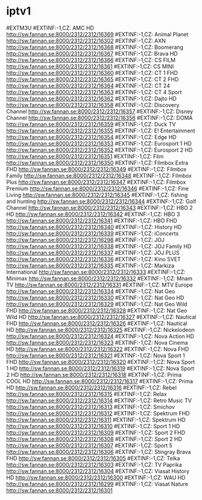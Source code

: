 # iptv1
#EXTM3U
#EXTINF:-1,CZ: AMC HD
http://sw.fannan.se:8000/2312/2312/16369
#EXTINF:-1,CZ: Animal Planet
http://sw.fannan.se:8000/2312/2312/16302
#EXTINF:-1,CZ: AXN
http://sw.fannan.se:8000/2312/2312/16368
#EXTINF:-1,CZ: Boomerang
http://sw.fannan.se:8000/2312/2312/16367
#EXTINF:-1,CZ: Brava HD
http://sw.fannan.se:8000/2312/2312/16366
#EXTINF:-1,CZ: CS FILM
http://sw.fannan.se:8000/2312/2312/16361
#EXTINF:-1,CZ: CS MINI
http://sw.fannan.se:8000/2312/2312/16360
#EXTINF:-1,CZ: CT 1 FHD
http://sw.fannan.se:8000/2312/2312/16365
#EXTINF:-1,CZ: CT 2 FHD
http://sw.fannan.se:8000/2312/2312/16364
#EXTINF:-1,CZ: CT 24
http://sw.fannan.se:8000/2312/2312/16363
#EXTINF:-1,CZ: CT 4 Sport
http://sw.fannan.se:8000/2312/2312/16362
#EXTINF:-1,CZ: Dajto HD
http://sw.fannan.se:8000/2312/2312/16358
#EXTINF:-1,CZ: Discovery Channel
http://sw.fannan.se:8000/2312/2312/16357
#EXTINF:-1,CZ: Disney Channel
http://sw.fannan.se:8000/2312/2312/16356
#EXTINF:-1,CZ: DOMA
http://sw.fannan.se:8000/2312/2312/16359
#EXTINF:-1,CZ: Duck TV
http://sw.fannan.se:8000/2312/2312/16355
#EXTINF:-1,CZ: E! Entertainment
http://sw.fannan.se:8000/2312/2312/16354
#EXTINF:-1,CZ: Edge HD
http://sw.fannan.se:8000/2312/2312/16353
#EXTINF:-1,CZ: Eurosport 1 HD
http://sw.fannan.se:8000/2312/2312/16352
#EXTINF:-1,CZ: Eurosport 2 HD
http://sw.fannan.se:8000/2312/2312/16351
#EXTINF:-1,CZ: Film
http://sw.fannan.se:8000/2312/2312/16350
#EXTINF:-1,CZ: Filmbox Extra FHD
http://sw.fannan.se:8000/2312/2312/16349
#EXTINF:-1,CZ: Filmbox Family
http://sw.fannan.se:8000/2312/2312/16348
#EXTINF:-1,CZ: Filmbox Plus
http://sw.fannan.se:8000/2312/2312/16347
#EXTINF:-1,CZ: Filmbox Premium
http://sw.fannan.se:8000/2312/2312/16346
#EXTINF:-1,CZ: Fine Living
http://sw.fannan.se:8000/2312/2312/16345
#EXTINF:-1,CZ: fishing and hunting
http://sw.fannan.se:8000/2312/2312/16344
#EXTINF:-1,CZ: Golf Channel
http://sw.fannan.se:8000/2312/2312/16343
#EXTINF:-1,CZ: HBO 2 HD
http://sw.fannan.se:8000/2312/2312/16342
#EXTINF:-1,CZ: HBO 3
http://sw.fannan.se:8000/2312/2312/16341
#EXTINF:-1,CZ: HBO FHD
http://sw.fannan.se:8000/2312/2312/16340
#EXTINF:-1,CZ: History HD
http://sw.fannan.se:8000/2312/2312/16339
#EXTINF:-1,CZ: iConcerts
http://sw.fannan.se:8000/2312/2312/16298
#EXTINF:-1,CZ: JOJ
http://sw.fannan.se:8000/2312/2312/16338
#EXTINF:-1,CZ: JOJ Family HD
http://sw.fannan.se:8000/2312/2312/16337
#EXTINF:-1,CZ: JOJ PLUS
http://sw.fannan.se:8000/2312/2312/16336
#EXTINF:-1,CZ: Kino SVET
http://sw.fannan.se:8000/2312/2312/16335
#EXTINF:-1,CZ: Markiza International
http://sw.fannan.se:8000/2312/2312/16333
#EXTINF:-1,CZ: Minimax
http://sw.fannan.se:8000/2312/2312/16332
#EXTINF:-1,CZ: Mnam TV
http://sw.fannan.se:8000/2312/2312/16331
#EXTINF:-1,CZ: MTV Europe
http://sw.fannan.se:8000/2312/2312/16334
#EXTINF:-1,CZ: Nat Geo
http://sw.fannan.se:8000/2312/2312/16330
#EXTINF:-1,CZ: Nat Geo HD
http://sw.fannan.se:8000/2312/2312/16329
#EXTINF:-1,CZ: Nat Geo Wild FHD
http://sw.fannan.se:8000/2312/2312/16328
#EXTINF:-1,CZ: Nat Geo Wild HD
http://sw.fannan.se:8000/2312/2312/16327
#EXTINF:-1,CZ: Nautical FHD
http://sw.fannan.se:8000/2312/2312/16326
#EXTINF:-1,CZ: Nautical HD
http://sw.fannan.se:8000/2312/2312/16325
#EXTINF:-1,CZ: Nickelodeon
http://sw.fannan.se:8000/2312/2312/16324
#EXTINF:-1,CZ: Nova Action HD
http://sw.fannan.se:8000/2312/2312/16323
#EXTINF:-1,CZ: Nova Cinema HD
http://sw.fannan.se:8000/2312/2312/16322
#EXTINF:-1,CZ: Nova FHD
http://sw.fannan.se:8000/2312/2312/16321
#EXTINF:-1,CZ: Nova Sport 1 FHD
http://sw.fannan.se:8000/2312/2312/16320
#EXTINF:-1,CZ: Nova Sport 1 HD
http://sw.fannan.se:8000/2312/2312/16319
#EXTINF:-1,CZ: Nova Sport 2 HD
http://sw.fannan.se:8000/2312/2312/16318
#EXTINF:-1,CZ: Prima COOL HD
http://sw.fannan.se:8000/2312/2312/16317
#EXTINF:-1,CZ: Prima HD
http://sw.fannan.se:8000/2312/2312/16316
#EXTINF:-1,CZ: Rebel
http://sw.fannan.se:8000/2312/2312/16315
#EXTINF:-1,CZ: Relax
http://sw.fannan.se:8000/2312/2312/16314
#EXTINF:-1,CZ: Retro Music TV
http://sw.fannan.se:8000/2312/2312/16313
#EXTINF:-1,CZ: Smichov
http://sw.fannan.se:8000/2312/2312/16312
#EXTINF:-1,CZ: Spektrum FHD
http://sw.fannan.se:8000/2312/2312/16311
#EXTINF:-1,CZ: Spektrum HD
http://sw.fannan.se:8000/2312/2312/16310
#EXTINF:-1,CZ: Sport 1 HD
http://sw.fannan.se:8000/2312/2312/16309
#EXTINF:-1,CZ: Sport 2 FHD
http://sw.fannan.se:8000/2312/2312/16308
#EXTINF:-1,CZ: Sport 2 HD
http://sw.fannan.se:8000/2312/2312/16307
#EXTINF:-1,CZ: Sport 5
http://sw.fannan.se:8000/2312/2312/16306
#EXTINF:-1,CZ: Stingray Brava FHD
http://sw.fannan.se:8000/2312/2312/16305
#EXTINF:-1,CZ: Telka
http://sw.fannan.se:8000/2312/2312/16303
#EXTINF:-1,CZ: TV Paprika
http://sw.fannan.se:8000/2312/2312/16304
#EXTINF:-1,CZ: Viasat History HD
http://sw.fannan.se:8000/2312/2312/16300
#EXTINF:-1,CZ: WAU HD
http://sw.fannan.se:8000/2312/2312/16299
#EXTINF:-1,CZ: Viasat Nature
http://sw.fannan.se:8000/2312/2312/16301
